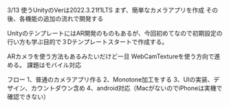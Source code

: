 3/13
使うUnityのVerは2022.3.21f1LTS
まず、簡単なカメラアプリを作成
その後、各機能の追加の流れで開発する

UnityのテンプレートにはAR開発のものもあるが、今回初めてなので初期設定の行い方も学ぶ目的で３Dテンプレートスタートで作成する。

ARカメラを使う方法もあるみたいだけど一旦 WebCamTextureを使う方向で進める。
課題はモバイル対応

フロー
1、普通のカメラアプリ作る
2、Monotone加工をする
3、UIの実装、デザイン、カウントダウン含め
4、android対応（MacがないのでiPhoneは実機で確認できない）
